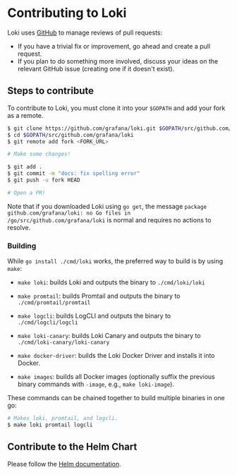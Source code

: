 # Contributing to Loki

Loki uses [GitHub](https://github.com/grafana/loki) to manage reviews of pull requests:

- If you have a trivial fix or improvement, go ahead and create a pull request.
- If you plan to do something more involved, discuss your ideas on the relevant GitHub issue (creating one if it doesn't exist).

## Steps to contribute

To contribute to Loki, you must clone it into your `$GOPATH` and add your fork
as a remote.

```bash
$ git clone https://github.com/grafana/loki.git $GOPATH/src/github.com/grafana/loki
$ cd $GOPATH/src/github.com/grafana/loki
$ git remote add fork <FORK_URL>

# Make some changes!

$ git add .
$ git commit -m "docs: fix spelling error"
$ git push -u fork HEAD

# Open a PR!
```

Note that if you downloaded Loki using `go get`, the message `package github.com/grafana/loki: no Go files in /go/src/github.com/grafana/loki`
is normal and requires no actions to resolve.

### Building

While `go install ./cmd/loki` works, the preferred way to build is by using
`make`:

- `make loki`: builds Loki and outputs the binary to `./cmd/loki/loki`

- `make promtail`: builds Promtail and outputs the binary to
  `./cmd/promtail/promtail`

- `make logcli`: builds LogCLI and outputs the binary to `./cmd/logcli/logcli`

- `make loki-canary`: builds Loki Canary and outputs the binary to
  `./cmd/loki-canary/loki-canary`

- `make docker-driver`: builds the Loki Docker Driver and installs it into
  Docker.

- `make images`: builds all Docker images (optionally suffix the previous binary
    commands with `-image`, e.g., `make loki-image`).

These commands can be chained together to build multiple binaries in one go:

```bash
# Makes loki, promtail, and logcli.
$ make loki promtail logcli
```

## Contribute to the Helm Chart

Please follow the [Helm documentation](../../production/helm/README.md).
